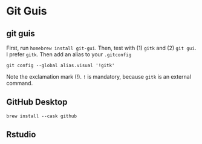 # Git Guis

## git guis

First, run `homebrew install git-gui`. Then, test with (1) `gitk` and (2) `git
gui`. I prefer `gitk`. Then add an alias to your `.gitconfig`

```
git config --global alias.visual '!gitk'
```

Note the exclamation mark (!). `!` is mandatory, because `gitk` is an external
command. 

## GitHub Desktop 

`brew install --cask github`

## Rstudio


